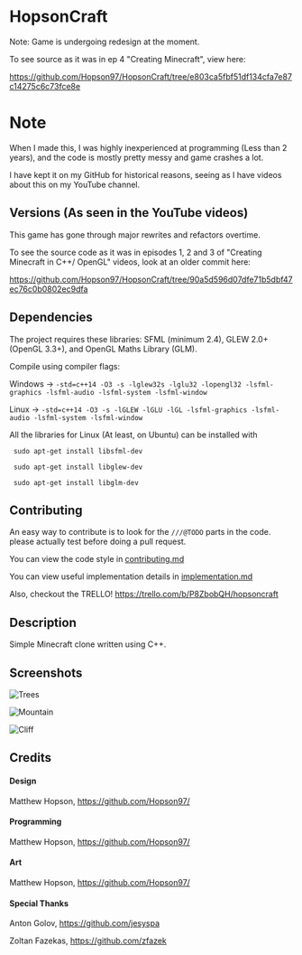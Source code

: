 # HopsonCraft

Note: Game is undergoing redesign at the moment.

To see source as it was in ep 4 "Creating Minecraft", view here:

https://github.com/Hopson97/HopsonCraft/tree/e803ca5fbf51df134cfa7e87c14275c6c73fce8e

# Note

When I made this, I was highly inexperienced at programming (Less than 2 years), and the code is mostly pretty messy and game crashes a lot. 

I have kept it on my GitHub for historical reasons, seeing as I have videos about this on my YouTube channel.


## Versions (As seen in the YouTube videos)

This game has gone through major rewrites and refactors overtime.

To see the source code as it was in episodes 1, 2 and 3 of "Creating Minecraft in C++/ OpenGL" videos, look at an older commit here:

https://github.com/Hopson97/HopsonCraft/tree/90a5d596d07dfe71b5dbf47ec76c0b0802ec9dfa


## Dependencies
The project requires these libraries: SFML (minimum 2.4), GLEW 2.0+ (OpenGL 3.3+), and OpenGL Maths Library (GLM).

Compile using compiler flags:

Windows -> ``-std=c++14 -O3 -s -lglew32s -lglu32 -lopengl32 -lsfml-graphics -lsfml-audio -lsfml-system -lsfml-window``

Linux -> ``-std=c++14 -O3 -s -lGLEW -lGLU -lGL -lsfml-graphics -lsfml-audio -lsfml-system -lsfml-window``


All the libraries for Linux (At least, on Ubuntu) can be installed with


`` sudo apt-get install libsfml-dev``

`` sudo apt-get install libglew-dev``

`` sudo apt-get install libglm-dev``



## Contributing
An easy way to contribute is to look for the ``///@TODO`` parts in the code. please actually test before doing a pull request.

You can view the code style in [contributing.md](https://github.com/Hopson97/HopsonCraft/blob/master/CODESTYLE.md)

You can view useful implementation details in [implementation.md](https://github.com/Hopson97/HopsonCraft/blob/master/IMPLEMENTATION.md)

Also, checkout the TRELLO! https://trello.com/b/P8ZbobQH/hopsoncraft


## Description
Simple Minecraft clone written using C++.

## Screenshots
![Trees](http://i.imgur.com/4yvLWQE.png "Trees")

![Mountain](http://i.imgur.com/4FKz3it.png "Mountain")

![Cliff](http://i.imgur.com/PGaiYCB.png "Cliff")


## Credits

#### Design
Matthew Hopson, https://github.com/Hopson97/

#### Programming
Matthew Hopson, https://github.com/Hopson97/

#### Art
Matthew Hopson, https://github.com/Hopson97/


#### Special Thanks
Anton Golov, https://github.com/jesyspa

Zoltan Fazekas, https://github.com/zfazek

